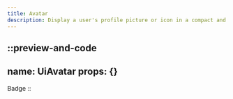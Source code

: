 ```yaml
---
title: Avatar
description: Display a user's profile picture or icon in a compact and visually appealing manner
---
```


::preview-and-code
---
name: UiAvatar
props: {}
---
Badge
::
